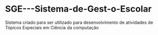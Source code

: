 # SGE---Sistema-de-Gest-o-Escolar
Sistema criado para ser utilizado para desenvolvimento de atividades de Tópicos Especiais em Ciência da computação
